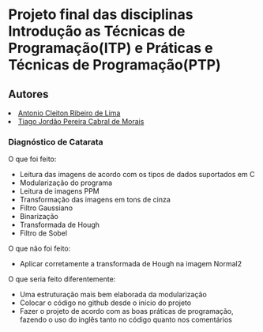 # Projeto final das disciplinas Introdução as Técnicas de Programação(ITP) e Práticas e Técnicas de Programação(PTP)

<h2>Autores</h2
<ul>
  <li><a href="https://github.com/cleiton-lima">Antonio Cleiton Ribeiro de Lima</a></li>
  <li><a href="https://github.com/tiagojordao">Tiago Jordão Pereira Cabral de Morais</a></li> 
</ul>

<h3>Diagnóstico de Catarata</h3>


O que foi feito:
- Leitura das imagens de acordo com os tipos de dados suportados em C
- Modularização do programa
- Leitura de imagens PPM
- Transformação das imagens em tons de cinza
- Filtro Gaussiano
- Binarização
- Transformada de Hough
- Filtro de Sobel


O que não foi feito:
- Aplicar corretamente a transformada de Hough na imagem Normal2


O que seria feito diferentemente:
- Uma estruturação mais bem elaborada da modularização
- Colocar o código no github desde o início do projeto
- Fazer o projeto de acordo com as boas práticas de programação, fazendo o uso do inglês tanto no código
  quanto nos comentários
